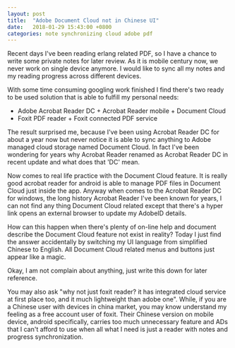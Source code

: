 ```yaml
---
layout: post
title:  "Adobe Document Cloud not in Chinese UI"
date:   2018-01-29 15:43:00 +0800
categories: note synchronizing cloud adobe pdf
---
```


Recent days I've been reading erlang related PDF, so I have a chance to write some private notes for later review. As it is mobile century now, we never work on single device anymore. I would like to sync all my notes and my reading progress across different devices.

With some time consuming googling work finished I find there's two ready to be used solution that is able to fulfill my personal needs:

- Adobe Acrobat Reader DC + Acrobat Reader mobile + Document Cloud
- Foxit PDF reader + Foxit connected PDF service

The result surprised me, because I've been using Acrobat Reader DC for about a year now but never notice it is able to sync anything to Adobe managed cloud storage named Document Cloud. In fact I've been wondering for years why Acrobat Reader renamed as Acrobat Reader DC in recent update and what does that 'DC' mean.

Now comes to real life practice with the Document Cloud feature. It is really good acrobat reader for android is able to manage PDF files in Document Cloud just inside the app. Anyway when comes to the Acrobat Reader DC for windows, the long history Acrobat Reader I've been known for years, I can not find any thing Document Cloud related except that there's a hyper link opens an external browser to update my AdobeID details.

How can this happen when there's plenty of on-line help and document describe the Document Cloud feature not exist in reality?  Today I just find the answer accidentally by switching my UI language from simplified Chinese to English. All Document Cloud related menus and buttons just appear like a magic.

Okay, I am not complain about anything, just write this down for later reference.

You may also ask "why not just foxit reader? it has integrated cloud service at first place too, and it much lightweight than adobe one". While, if you are a Chinese user with devices in china market, you may know understand my feeling as a free account user of foxit. Their Chinese version on mobile device, android specifically, carries too much unnecessary feature and ADs that I can't afford to use when all what I need is just a reader with notes and progress synchronization.
